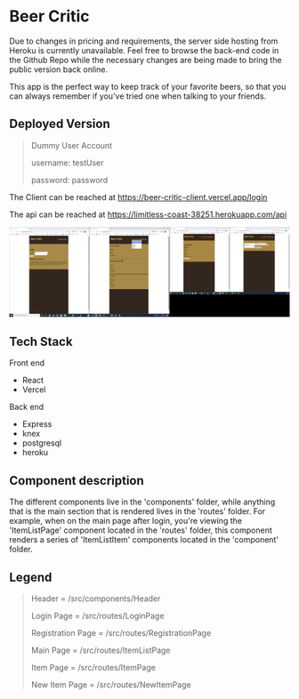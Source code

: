 Beer Critic
===========

Due to changes in pricing and requirements, the server side hosting from Heroku is currently unavailable. Feel free to browse the back-end code in the Github Repo while the necessary changes are being made to bring the public version back online.

This app is the perfect way to keep track of your favorite beers, so that you can always remember if you've tried one when talking to your friends.

Deployed Version
----------------

>Dummy User Account
>
>username: testUser
>
>password: password

The Client can be reached at https://beer-critic-client.vercel.app/login

The api can be reached at https://limitless-coast-38251.herokuapp.com/api

![alt text](/public/beer_critic_screenshot.png "Beer Critic Screenshot")

Tech Stack
----------

Front end
* React
* Vercel

Back end
* Express
* knex
* postgresql
* heroku

Component description
---------------------

The different components live in the 'components' folder, while anything that is the main section that is rendered lives in the 'routes' folder.  For example, when on the main page after login, you're viewing the 'ItemListPage' component located in the 'routes' folder, this component renders a series of 'ItemListItem' components located in the 'component' folder.

Legend
------

> Header =  /src/components/Header
>
> Login Page = /src/routes/LoginPage
>
> Registration Page = /src/routes/RegistrationPage
>
> Main Page = /src/routes/ItemListPage
>
> Item Page = /src/routes/ItemPage
>
> New Item Page = /src/routes/NewItemPage

